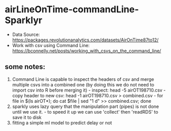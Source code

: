 # airLineOnTime-commandLine-Sparklyr

- Data Source: https://packages.revolutionanalytics.com/datasets/AirOnTime87to12/
- Work with csv using Command Line: https://bconnelly.net/posts/working_with_csvs_on_the_command_line/

## some notes:
  1. Command Line is capable to inspect the headers of csv and merge multiple csvs into a combined one (by doing this we do not need to import csv into R before merging it)
    - inspect: head -5 airOT198710.csv
    - copy header to new csv: head -1 airOT198710.csv > combined.csv
    - for file in $(ls airOT*); do cat $file | sed "1 d" >> combined.csv; done
  2. sparkly uses lazy query that the manipulation part (pipes) is not done until we use it. 
    - to speed it up we can use 'collect' then 'readRDS' to save it to disk
  3. fitting a simple ml model to predict delay or not
